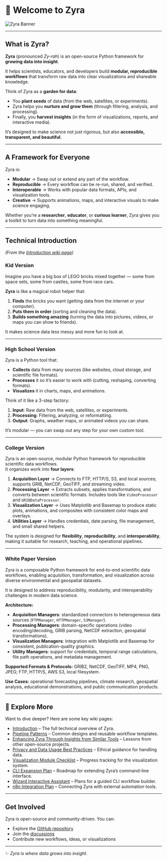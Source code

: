 # 🌿 Welcome to Zyra

![Zyra Banner](https://repository-images.githubusercontent.com/854215643/22d02986-68b8-44cb-a510-17082384386e)

---

## What is Zyra?

**Zyra** (pronounced *Zy-rah*) is an open-source Python framework for **growing data into insight**.  

It helps scientists, educators, and developers build **modular, reproducible workflows** that transform raw data into clear visualizations and shareable knowledge.  

Think of Zyra as a **garden for data**:  
- You **plant seeds** of data (from the web, satellites, or experiments).  
- Zyra helps you **nurture and grow them** (through filtering, analysis, and processing).  
- Finally, you **harvest insights** (in the form of visualizations, reports, and interactive media).  

It’s designed to make science not just rigorous, but also **accessible, transparent, and beautiful**.

---

## A Framework for Everyone

Zyra is:  
- **Modular** → Swap out or extend any part of the workflow.  
- **Reproducible** → Every workflow can be re-run, shared, and verified.  
- **Interoperable** → Works with popular data formats, APIs, and visualization tools.  
- **Creative** → Supports animations, maps, and interactive visuals to make science engaging.  

Whether you’re a **researcher**, **educator**, or **curious learner**, Zyra gives you a toolkit to turn data into something meaningful.

---

## Technical Introduction

*(From the [Introduction wiki page](https://github.com/NOAA-GSL/zyra/wiki/Introduction))*  

### Kid Version
Imagine you have a big box of LEGO bricks mixed together — some from space sets, some from castles, some from race cars.  

**Zyra** is like a magical robot helper that:  
1. **Finds** the bricks you want (getting data from the internet or your computer).  
2. **Puts them in order** (sorting and cleaning the data).  
3. **Builds something amazing** (turning the data into pictures, videos, or maps you can show to friends).  

It makes science data less messy and more fun to look at.

---

### High School Version
Zyra is a Python tool that:  
- **Collects** data from many sources (like websites, cloud storage, and scientific file formats).  
- **Processes** it so it’s easier to work with (cutting, reshaping, converting formats).  
- **Visualizes** it in charts, maps, and animations.  

Think of it like a 3-step factory:  
1. **Input**: Raw data from the web, satellites, or experiments.  
2. **Processing**: Filtering, analyzing, or reformatting.  
3. **Output**: Graphs, weather maps, or animated videos you can share.  

It’s modular — you can swap out any step for your own custom tool.

---

### College Version
Zyra is an open-source, modular Python framework for reproducible scientific data workflows.  
It organizes work into **four layers**:  
1. **Acquisition Layer** → Connects to FTP, HTTP/S, S3, and local sources; supports GRIB, NetCDF, GeoTIFF, and streaming video.  
2. **Processing Layer** → Extracts subsets, applies transformations, and converts between scientific formats. Includes tools like `VideoProcessor` and `GRIBDataProcessor`.  
3. **Visualization Layer** → Uses Matplotlib and Basemap to produce static plots, animations, and composites with consistent color maps and overlays.  
4. **Utilities Layer** → Handles credentials, date parsing, file management, and small shared helpers.  

The system is designed for **flexibility**, **reproducibility**, and **interoperability**, making it suitable for research, teaching, and operational pipelines.

---

### White Paper Version
Zyra is a composable Python framework for end-to-end scientific data workflows, enabling acquisition, transformation, and visualization across diverse environmental and geospatial datasets.  

It is designed to address reproducibility, modularity, and interoperability challenges in modern data science.  

**Architecture:**  
- **Acquisition Managers**: standardized connectors to heterogeneous data sources (`FTPManager`, `HTTPManager`, `S3Manager`).  
- **Processing Managers**: domain-specific operations (video encoding/decoding, GRIB parsing, NetCDF extraction, geospatial transformations).  
- **Visualization Managers**: integration with Matplotlib and Basemap for consistent, publication-quality graphics.  
- **Utility Managers**: support for credentials, temporal range calculations, file path operations, and metadata management.  

**Supported Formats & Protocols:** GRIB2, NetCDF, GeoTIFF, MP4, PNG, JPEG; FTP, HTTP/S, AWS S3, local filesystem.  

**Use Cases:** operational forecasting pipelines, climate research, geospatial analysis, educational demonstrations, and public communication products.

---

## 📖 Explore More

Want to dive deeper? Here are some key wiki pages:

- [Introduction](https://github.com/NOAA-GSL/zyra/wiki/Introduction) – The full technical overview of Zyra.
- [Pipeline Patterns](https://github.com/NOAA-GSL/zyra/wiki/Pipeline-Patterns) – Common designs and reusable workflow templates.
- [Enhancing Zyra Through Insights from Similar Tools](https://github.com/NOAA-GSL/zyra/wiki/Enhancing-Zyra-Through-Insights-from-Similar-Tools) – Lessons from other open-source projects.
- [Privacy and Data Usage Best Practices](https://github.com/NOAA-GSL/zyra/wiki/Privacy-and-Data-Usage-Best-Practices-for-Zyra) – Ethical guidance for handling data.
- [Visualization Module Checklist](https://github.com/NOAA-GSL/zyra/wiki/Zyra-Visualization-Module-%E2%80%90-Implementation-Checklist) – Progress tracking for the visualization system.
- [CLI Expansion Plan](https://github.com/NOAA-GSL/zyra/wiki/Zyra-CLI-Expansion-Plan-with-Pipeline-Configs-and-Connectors-Refactor) – Roadmap for extending Zyra’s command-line interface.
- [Wizard Interactive Assistant](https://github.com/NOAA-GSL/zyra/wiki/Wizard-Interactive-Assistant) – Plans for a guided CLI workflow builder.
- [n8n Integration Plan](https://github.com/NOAA-GSL/zyra/wiki/n8n-Integration-Plan-for-Zyra) – Connecting Zyra with external automation tools.

---

## Get Involved

Zyra is open-source and community-driven. You can:  
- Explore the [GitHub repository](https://github.com/NOAA-GSL/zyra)  
- Join the [discussions](https://github.com/NOAA-GSL/zyra/discussions)  
- Contribute new workflows, ideas, or visualizations  

---

✨ *Zyra is where data grows into insight.*  
